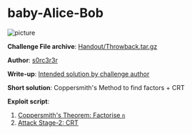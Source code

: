 # baby-Alice-Bob
![picture](https://i.imgur.com/3gWsYtu.png)  


**Challenge File archive**: [Handout/Throwback.tar.gz](Handout/baby-Alice-Bob.tar.gz)  
  
**Author**: [s0rc3r3r](https://twitter.com/ashutosha_)  
  
**Write-up**: [Intended solution by challenge author](https://masterpessimistaa.wordpress.com/2018/10/11/inctf-2018-crypto-writeups-part-1/)  
  
**Short solution**: Coppersmith's Method to find factors + CRT  
  
**Exploit script**:
1. [Coppersmith's Theorem: Factorise `n`](Admin/exploit.sage)
2. [Attack Stage-2: CRT](Admin/exploit.py)
